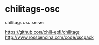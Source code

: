 # chilitags-osc
chilitags osc server  

https://github.com/chili-epfl/chilitags  
http://www.rossbencina.com/code/oscpack  
